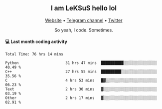 <h2 align="center">I am LeKSuS hello lol</h2>
<div align="center">
  <a href="https://leksus.net">Website</a> •
  <a href="https://t.me/leksus_was_here">Telegram channel</a> •
  <a href="https://twitter.com/___LeKSuS___">Twitter</a>
</div>
<p align="center">So yeah, I code. Sometimes.</p>

#### :computer: Last month coding activity
<!--START_SECTION:waka-->

```text
Total Time: 76 hrs 14 mins

Python                     31 hrs 47 mins  ██████████░░░░░░░░░░░░░░░   40.49 %
C++                        27 hrs 55 mins  █████████░░░░░░░░░░░░░░░░   35.56 %
C                          4 hrs 53 mins   █▓░░░░░░░░░░░░░░░░░░░░░░░   06.23 %
Text                       2 hrs 30 mins   ▓░░░░░░░░░░░░░░░░░░░░░░░░   03.19 %
Other                      2 hrs 17 mins   ▓░░░░░░░░░░░░░░░░░░░░░░░░   02.91 %
```

<!--END_SECTION:waka-->
